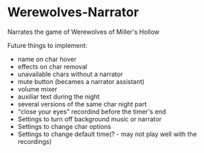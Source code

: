 # Werewolves-Narrator
Narrates the game of Werewolves of Miller's Hollow

Future things to implement:
- name on char hover
- effects on char removal
- unavailable chars without a narrator
- mute button (becames a narrator assistant)
- volume mixer
- auxiliar text during the night
- several versions of the same char night part
- "close your eyes" recordind before the timer's end
- Settings to turn off background music or narrator
- Settings to change char options
- Settings to change default time(? - may not play well with the recordings)

